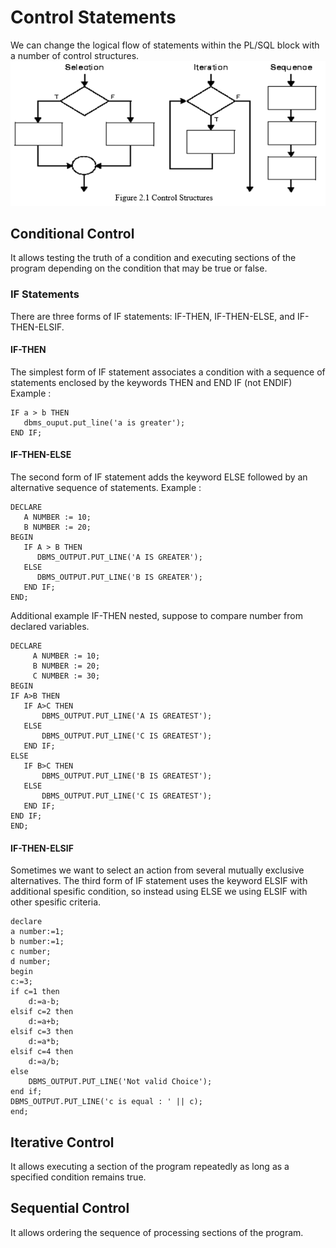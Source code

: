# Control Statements

We can change the logical flow of statements within the PL/SQL block with a number of control structures.
![alt text](https://raw.githubusercontent.com/muhk01/plsql_exercise/main/3.%20Loop%20and%20Conditional%20Statements/2020-05-16_06-51-49-854e682a6fe66e31cd460ad58f6ef34e.png)

## Conditional Control
It allows testing the truth of a condition and executing sections of the program depending on the condition that may be true or false.

### IF Statements
There are three forms of IF statements: IF-THEN, IF-THEN-ELSE, and IF-THEN-ELSIF.
#### IF-THEN
The simplest form of IF statement associates a condition with a sequence of statements enclosed by the keywords THEN and END IF (not ENDIF)
Example :
```
IF a > b THEN
   dbms_ouput.put_line('a is greater'); 
END IF;
```

#### IF-THEN-ELSE
The second form of IF statement adds the keyword ELSE followed by an alternative sequence of statements. Example :
```
DECLARE
   A NUMBER := 10;
   B NUMBER := 20;
BEGIN
   IF A > B THEN  
      DBMS_OUTPUT.PUT_LINE('A IS GREATER');
   ELSE
      DBMS_OUTPUT.PUT_LINE('B IS GREATER');
   END IF;
END;
```

Additional example IF-THEN nested, suppose to compare number from declared variables.

```
DECLARE
     A NUMBER := 10;
     B NUMBER := 20;
     C NUMBER := 30;
BEGIN
IF A>B THEN
   IF A>C THEN 
       DBMS_OUTPUT.PUT_LINE('A IS GREATEST');
   ELSE
       DBMS_OUTPUT.PUT_LINE('C IS GREATEST');
   END IF;
ELSE
   IF B>C THEN
       DBMS_OUTPUT.PUT_LINE('B IS GREATEST');
   ELSE
       DBMS_OUTPUT.PUT_LINE('C IS GREATEST');
   END IF;
END IF;
END;
```

#### IF-THEN-ELSIF
Sometimes we want to select an action from several mutually exclusive alternatives.
The third form of IF statement uses the keyword ELSIF with additional spesific condition, so instead using ELSE we using ELSIF with other spesific criteria.
```
declare
a number:=1;
b number:=1;
c number;
d number;
begin
c:=3;
if c=1 then
    d:=a-b;
elsif c=2 then
    d:=a+b;
elsif c=3 then
    d:=a*b;
elsif c=4 then
    d:=a/b;
else
    DBMS_OUTPUT.PUT_LINE('Not valid Choice');
end if;
DBMS_OUTPUT.PUT_LINE('c is equal : ' || c);
end;
```


## Iterative Control
It allows executing a section of the program repeatedly as long as a specified condition remains true.

## Sequential Control
It allows ordering the sequence of processing sections of the program.


